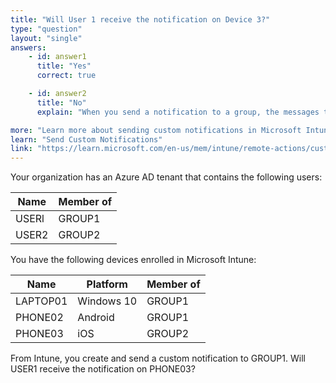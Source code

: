 ```yaml
---
title: "Will User 1 receive the notification on Device 3?"
type: "question"
layout: "single"
answers:
    - id: answer1
      title: "Yes"
      correct: true

    - id: answer2
      title: "No" 
      explain: "When you send a notification to a group, the messages target only the users in the group. Devices in the group are ignored. USER1 is in GROUP1 (even though PHONE03 is not), therefore USER1 does receive the notification."

more: "Learn more about sending custom notifications in Microsoft Intune."
learn: "Send Custom Notifications"
link: "https://learn.microsoft.com/en-us/mem/intune/remote-actions/custom-notifications"
---
```

Your organization has an Azure AD tenant that contains the following users:

| Name   | Member of |
|--------|-----------|
| USERl | GROUP1   |
| USER2 | GROUP2   |

You have the following devices enrolled in Microsoft Intune:

| Name     | Platform   | Member of |
|----------|------------|-----------|
| LAPTOP01 | Windows 10 | GROUP1   |
| PHONE02 | Android    | GROUP1   |
| PHONE03 | iOS        | GROUP2   |

From Intune, you create and send a custom notification to GROUP1. Will USER1 receive the notification on PHONE03?